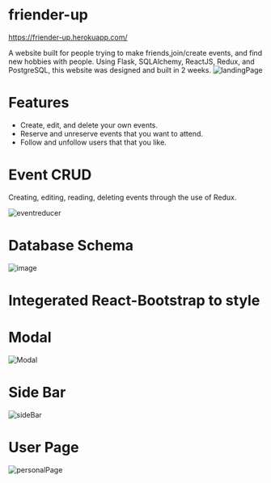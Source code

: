 
# friender-up

https://friender-up.herokuapp.com/

 A website built for people trying to make friends,join/create events, and find new hobbies with people.
 Using Flask, SQLAlchemy, ReactJS, Redux, and PostgreSQL, this website was designed and built in 2 weeks.
 ![landingPage](https://user-images.githubusercontent.com/73672338/133003881-c7f00f1a-437a-469a-8228-824bfc942692.jpg)
 
 # Features

 - Create, edit, and delete your own events.
 - Reserve and unreserve events that you want to attend.
 - Follow and unfollow users that that you like. 
 
# Event CRUD
Creating, editing, reading, deleting events through the use of Redux.

![eventreducer](https://user-images.githubusercontent.com/73672338/133007138-4dfeda90-b881-4ca9-bcc1-4c2fe7d6255e.png)

 # Database Schema

 ![image](https://user-images.githubusercontent.com/73672338/133003889-c9305f8b-af00-482c-a1b1-68d476a06801.png)
 # Integerated React-Bootstrap to style
 
 # Modal
 
![Modal](https://user-images.githubusercontent.com/73672338/133003875-fe165732-eac5-48cc-86bf-b3d639c81fe2.png)

# Side Bar

![sideBar](https://user-images.githubusercontent.com/73672338/133003877-03368738-4036-458c-9bd7-7d8b5643b23c.png)

# User Page

![personalPage](https://user-images.githubusercontent.com/73672338/133003878-02e1cdca-ab70-4cfc-b96d-82ef00356c80.png)

